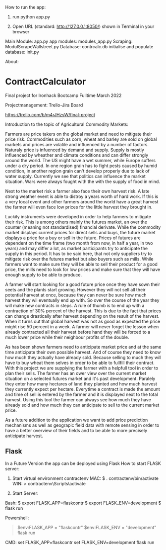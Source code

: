 How to run the app:

1. run python app.py

2. Open URL (standard: http://127.0.0.1:8050/) shown in Terminal in your browser


Main Module: app.py
app modules: modules_app.py
Scraping: ModulScrapeWallstreet.py
Database: contrcalc.db
initialise and populate database: init.py

About:
# ContractCalculator
Final project for Ironhack Bootcamp Fulltime March 2022

Projectmanagement: Trello-Jira Board

https://trello.com/b/m4rJHzsW/final-project

Introduction to the topic of Agricultural Commodity Markets:

Farmers are price takers on the global market and need to mitigate their price risk. Commodities such as corn, wheat and barley are sold on global markets and prices are volatile and influenced by a number of factors. Naturaly price is infuenced by demand and supply. Supply is mostly influenced by wheather and climate conditions and can differ strongly around the world. The US might have a wet summer, while Europe suffers under a dry period. In one region grain has to fight pests caused by humid condition, in another region grain can't develop properly due to lack of water supply. Currently we see that politics can influence the market situation.  Wars were always fought with the with the supply of food in mind. 

Next to the market risk a farmer also face their own harvest risk. A late strong weather event is able to distroy a years worth of hard work. If this is a very local event and other farmers around the world have a great harvest the farmer will even face low prices for the little harvest they brought in.

Luckily instruments were developed in order to help farmers to mitigate their risk. This is among others mainly the futures market, an over the counter (meaning not standardised) financial derivate. While the commodity market displays current prices for direct sells and buys, the future market displays a price for a buy or sell in the future. Prices of futures are dependent on the time frame (two month from now, in half a year, in two years) and may differ a lot, as market participants try to anticipate the supply in this period. It has to be said here, that not only suppliers try to mitigate risk over the futures market but also buyers such as mills. While farmers want to make sure they will be able to sell their product for a good price, the mills need to look for low prices and make sure that they will have enough supply to be able to produce. 

A farmer will start looking for a good future price once they have sown their seets and the plants start growing. However they will not sell all their potential harvest at once, because they can never be sure how much harvest they wil eventually end up with. So over the course of the year they will make new contracts in steps. A rule of thumb is to end up with a contraction of 30% percent of the harvest. This is due to the fact that prices can change drastically after harvest depending on the result of the harvest. When it turns out that global harvest was not as good as expected the price might rise 50 percent in a week. A farmer will never forget  the lesson when already contracted all their harvest before hand they will be forced to a much lower price while their neighbour profits of the double.

As has been shown farmers need to anticipate market price and at the same time anticipate their own possible harvest. And of course they need to know how much they actually have already sold. Because selling to much they will have to buy wheat them selves in order to be able to fullfill their contract. 
With this project we are supplying the farmer with a helpfull tool in order to plan their sells. 
The farmer has an ower view over the current market situation on a selected futures market and it's past development. Paralely they enter how many hectares of land they planted and how much harvest they currently expect per hectare. 
Everytime a contract is made the amount and time of sell is entered by the farmer and it is displayed next to the total harvest. Using this tool the farmer can always see how much they have already sold and how much they can anticipate to sell to the current market price. 

As a future addition to the application we want to add price prediction mechanisms as well as geograpic field data with remote sensing in order to have a better overview of their fields and to be able to more precisely anticipate harvest.



## Flask
In a Future Version the app can be deployed using Flask
How to start FLASK server:



1. Start virtual environment contractenv
    MAC: $ . contractenv/bin/activate
    WIN: > contractenv\Scripts\activate


2. Start Server:

Bash: 
$ export FLASK_APP=flaskcontr
$ export FLASK_ENV=development
$ flask run

Powershell: 

> $env:FLASK_APP = "flaskcontr"
> $env:FLASK_ENV = "development"
> flask run

CMD: 
 set FLASK_APP=flaskcontr
 set FLASK_ENV=development
 flask run